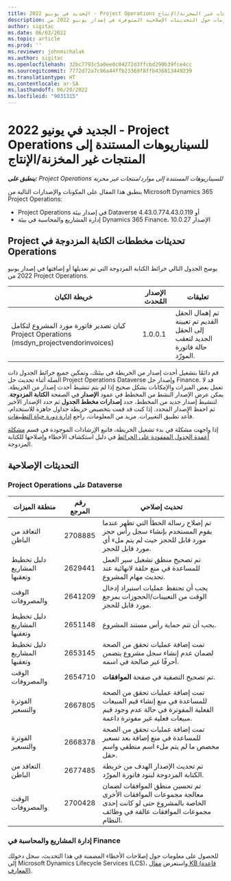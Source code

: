 ```yaml
---
title: الجديد في يونيو 2022 - Project Operations للسيناريوهات المستندة إلى المنتجات غير المخزنة/الإنتاج
description: يوفر هذا الموضوع معلومات حول التحديثات الإصلاحية المتوفرة في إصدار يونيو 2022 من Microsoft Dynamics 365 Project Operations للسيناريوهات المستندة إلى موارد/غير مخزنة.
author: sigitac
ms.date: 06/03/2022
ms.topic: article
ms.prod: ''
ms.reviewer: johnmichalak
ms.author: sigitac
ms.openlocfilehash: 32bc7793c5a0ee8c04272d3ffcbd290b39fce4cc
ms.sourcegitcommit: 7772d72a7c96a44ffb23369f8ffb436813449239
ms.translationtype: HT
ms.contentlocale: ar-SA
ms.lasthandoff: 06/20/2022
ms.locfileid: "9031315"
---
```

# <a name="whats-new-june-2022---project-operations-for-resourcenon-stocked-based-scenarios"></a>الجديد في يونيو 2022 - Project Operations للسيناريوهات المستندة إلى المنتجات غير المخزنة/الإنتاج

_**ينطبق على:** Project Operations للسيناريوهات المستندة إلى موارد/منتجات غير مخزنة‬_

ينطبق هذا المقال على المكونات والإصدارات التالية من Microsoft Dynamics 365 Project Operations:

- Project Operations في إصدار بيئة Dataverse 4.43.0.77أو 4.43.0.119
- إدارة المشاريع والمحاسبة في بيئة Dynamics 365 Finance، الإصدار 10.0.27

## <a name="project-operations-dual-write-maps-updates"></a>تحديثات مخططات ‏‫الكتابة المزدوجة في Project Operations

يوضح الجدول التالي خرائط الكتابة المزدوجة التي تم تعديلها أو إضافتها في إصدار يونيو 2022 من Project Operations.

| خريطة الكيان | الإصدار المُحدث | تعليقات |
| --- | --- | --- |
| كيان تصدير فاتورة مورد المشروع لتكامل Project Operations (msdyn_projectvendorinvoices) | 1.0.0.1 | تم إهمال الحقل القديم تم تعيينه إلى الحقل الجديد لتعقب حالة فاتورة المورّد. |

قم دائمًا بتشغيل أحدث إصدار من الخريطة في بيئتك، وتمكين جميع خرائط الجدول ذات الصلة أثناء تحديث حل Project Operations Dataverse وإصدار حل Finance. قد لا تعمل بعض الميزات والإمكانات بشكل صحيح إذا لم يتم تنشيط أحدث إصدار من الخريطة. يمكن عرض الإصدار النشط من المخطط في عمود **الإصدار** في الصفحة **الكتابة المزدوجة**. لتنشيط إصدار جديد من المخطط، حدد **إصدارات مخطط الجدول** ثم حدد الإصدار الأخير ثم احفظ الإصدار المحدد. إذا كنت قد قمت بتخصيص خريطة جداول جاهزة للاستخدام، فأعد تطبيق التغييرات. مزيد من المعلومات، راجع [إدارة دورة حياة التطبيقات](/dynamics365/fin-ops-core/dev-itpro/data-entities/dual-write/app-lifecycle-management).

إذا واجهت مشكلة في بدء تشغيل الخريطة، فاتبع الإرشادات الموجودة في قسم [مشكلة أعمدة الجدول المفقودة على الخرائط](/dynamics365/fin-ops-core/dev-itpro/data-entities/dual-write/dual-write-troubleshooting-finops-upgrades#missing-table-columns-issue-on-maps) في دليل استكشاف الأخطاء وإصلاحها للكتابة المزدوجة.

## <a name="quality-updates"></a>التحديثات الإصلاحية

### <a name="project-operations-on-dataverse"></a>Project Operations على Dataverse

| منطقة الميزات | رقم المرجع | تحديث إصلاحي |
| --- | --- | --- |
| التعاقد من الباطن | 2708885 | تم إصلاح رسالة الخطأ التي تظهر عندما يقوم المستخدم بإنشاء سجل رأس حجز مورد قابل للحجز حيث لم يتم ملء أي مورد قابل للحجز. |
| دليل تخطيط المشاريع وتعقبها | 2629441 | تم تصحيح منطق تشغيل سير العمل للمساعدة في منع حلقة لانهائية عند تحديث مهام المشروع. |
| الوقت والمصروفات | 2641209 | يجب أن تحتفظ عمليات استيراد إدخال الوقت من التعيينات/الحجوزات بمرجع مورد قابل للحجز. |
| دليل تخطيط المشاريع وتعقبها | 2651148 | يجب أن تتم حماية رأس مستند المشروع.|
| دليل تخطيط المشاريع وتعقبها | 2653145 | تمت إضافة عمليات تحقق من الصحة لضمان عدم إنشاء سجل مشروع يتضمن أحرفًا غير صالحة في اسمه. |
| الوقت والمصروفات | 2654710 | تم تصحيح التصفية في صفحة **الموافقات**. |
| الفوترة والتسعير | 2667805 | تمت إضافة عمليات تحقق من الصحة للمساعدة في منع إنشاء قيم المبيعات الفعلية المفوترة في حالة عدم وجود قيم مبيعات فعلية غير مفوترة داعمة. |
| الفوترة والتسعير | 2668378 | تمت إضافة عمليات تحقق من الصحة للمساعدة في منع إضافة بعد تسعير مخصص ما لم يتم ملء اسم منطقي واسم حقل. |
| التعاقد من الباطن | 2677485 | تم تحديث الإصدار الهدف من خريطة الكتابة المزدوجة لبنود فاتورة المورّد. |
| الوقت والمصروفات | 2700428 | تم تحسين منطق الموافقات لضمان معالجة مجموعات الموافقات الأخرى الخاصة بالمشروع حتى لو كانت إحدى مجموعات الموافقات عالقة في وظائف النظام. |

### <a name="project-management-and-accounting-in-finance"></a>إدارة المشاريع والمحاسبة في Finance

للحصول على معلومات حول إصلاحات الأخطاء المضمنة في هذا التحديث، سجل دخولك إلى Microsoft Dynamics Lifecycle Services (LCS)، واستعرض [مقال KB (قاعدة المعارف)](https://fix.lcs.dynamics.com/Issue/Details?bugId=673271).
